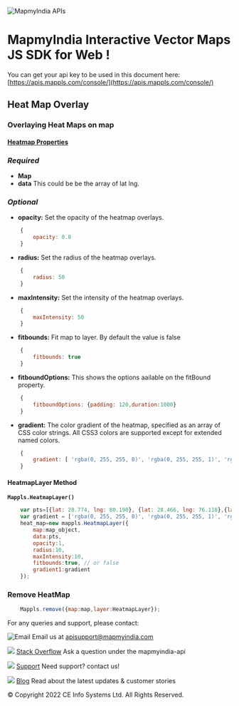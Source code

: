 ![MapmyIndia APIs](https://about.mappls.com/images/mappls-b-logo.svg)
# MapmyIndia Interactive Vector Maps JS SDK for Web !

You can get your api key to be used in this document here: [https://apis.mappls.com/console/](https://apis.mappls.com/console/)


## Heat Map Overlay

### Overlaying Heat Maps on map

#### [Heatmap Properties](#heatmap-properties)

### *Required*

- **Map**
- **data** This could be be the array of lat lng.

### *Optional*

- **opacity:** Set the opacity of the heatmap overlays.

```js
	{
		opacity: 0.8
	}
```

- **radius:** Set the radius of the heatmap overlays.

```js
	{
		radius: 50
	}
```

- **maxIntensity:** Set the intensity of the heatmap overlays.

```js
	{
		maxIntensity: 50
	}
```

- **fitbounds:** Fit map to layer. By default the value is false

```js
	{
		fitbounds: true
	}
```

- **fitboundOptions:** This shows the options aailable on the fitBound property.

```js
	{
		fitboundOptions: {padding: 120,duration:1000}
	}
```

- **gradient:** The color gradient of the heatmap, specified as an array of CSS color strings. All CSS3 colors are supported except for extended named colors.

```js
	{
		gradient: [ 'rgba(0, 255, 255, 0)', 'rgba(0, 255, 255, 1)', 'rgba(0, 191, 255, 1)', 'rgba(0, 127, 255, 1)', 'rgba(0, 63, 255, 1)', 'rgba(0, 0, 255, 1)', 'rgba(0, 0, 223, 1)', 'rgba(0, 0, 191, 1)', 'rgba(0, 0, 159, 1)', 'rgba(0, 0, 127, 1)', 'rgba(63, 0, 91, 1)', 'rgba(127, 0, 63, 1)', 'rgba(191, 0, 31, 1)', 'brown' ]               
	}
```


#### HeatmapLayer Method

**`Mappls.HeatmapLayer()`**

```js
	var pts=[{lat: 28.774, lng: 80.190}, {lat: 28.466, lng: 76.118},{lat: 27.321, lng: 77.757}, {lat: 27.774, lng: 80.190}];
	var gradient = ['rgba(0, 255, 255, 0)', 'rgba(0, 255, 255, 1)', 'rgba(0, 191, 255, 1)', 'rgba(0, 127, 255, 1)', 'rgba(0, 63, 255, 1)', 'rgba(0, 0, 255, 1)', 'rgba(0, 0, 223, 1)', 'rgba(0, 0, 191, 1)', 'rgba(0, 0, 159, 1)', 'rgba(0, 0, 127, 1)', 'rgba(63, 0, 91, 1)', 'rgba(127, 0, 63, 1)', 'rgba(191, 0, 31, 1)', 'brown' ]; 
	heat_map=new mappls.HeatmapLayer({
		map:map_object,
		data:pts,
		opacity:1,
		radius:10,
		maxIntensity:10,
		fitbounds:true, // or false
		gradient1:gradient
	});
```

### Remove HeatMap

```js
	Mappls.remove({map:map,layer:HeatmapLayer});
```

For any queries and support, please contact: 

![Email](https://cdn.mapmyindia.com/mappls_web/maps_widget_v2/images/mappls.svg?service=google_gsuite) 
Email us at [apisupport@mapmyindia.com](mailto:apisupport@mapmyindia.com)


![](https://www.mapmyindia.com/api/img/icons/stack-overflow.png)
[Stack Overflow](https://stackoverflow.com/questions/tagged/mapmyindia-api)
Ask a question under the mapmyindia-api

![](https://www.mapmyindia.com/api/img/icons/support.png)
[Support](https://www.mapmyindia.com/api/index.php#f_cont)
Need support? contact us!

![](https://www.mapmyindia.com/api/img/icons/blog.png)
[Blog](http://www.mapmyindia.com/blog/)
Read about the latest updates & customer stories


© Copyright 2022 CE Info Systems  Ltd. All Rights Reserved. 